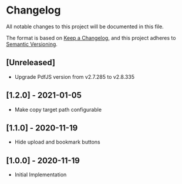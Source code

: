 # Changelog
All notable changes to this project will be documented in this file.

The format is based on [Keep a Changelog](https://keepachangelog.com/en/1.0.0/),
and this project adheres to [Semantic Versioning](https://semver.org/spec/v2.0.0.html).

## [Unreleased]
- Upgrade PdfJS version from v2.7.285 to v2.8.335

## [1.2.0] - 2021-01-05
- Make copy target path configurable

## [1.1.0] - 2020-11-19

- Hide upload and bookmark buttons

## [1.0.0] - 2020-11-19

- Initial Implementation
